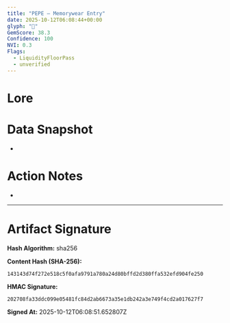 ```yaml
---
title: "PEPE — Memorywear Entry"
date: 2025-10-12T06:08:44+00:00
glyph: "🐸"
GemScore: 38.3
Confidence: 100
NVI: 0.3
Flags:
  - LiquidityFloorPass
  - unverified
---
```


# Lore


# Data Snapshot
-

# Action Notes
-

---

# Artifact Signature

**Hash Algorithm:** sha256

**Content Hash (SHA-256):**
```
143143d74f272e518c5f0afa9791a780a24d80bffd2d380ffa532efd904fe250
```

**HMAC Signature:**
```
202708fa33ddc099e05481fc84d2ab6673a35e1db242a3e749f4cd2a017627f7
```

**Signed At:** 2025-10-12T06:08:51.652807Z

